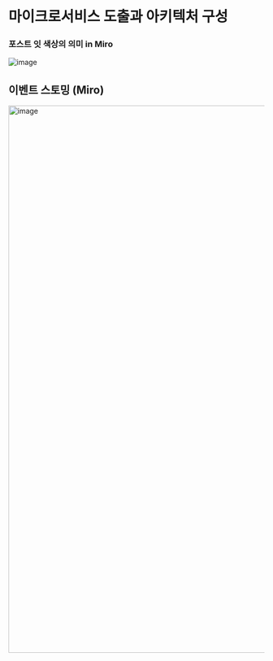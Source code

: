 # 마이크로서비스 도출과 아키텍처 구성
### 포스트 잇 색상의 의미 in Miro
![image](https://github.com/user-attachments/assets/49fbacc4-facb-4fd8-9813-c08e5a7ad60c)

## 이벤트 스토밍 (Miro)

<img width="1077" alt="image" src="https://github.com/user-attachments/assets/047dfdf9-dbc6-408e-b6fa-8be1b8c693ec">
